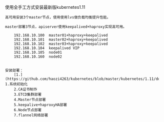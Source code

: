 使用全手工方式安装最新版kubernetes1.11

    高可用安装3个master节点，使用使用lvs做负载均衡提升性能。

    master部署3节点，apiserver使用keepalived+haproxy实现高可用。

        192.168.10.100  master01+haproxy+keepalived
        192.168.10.101  master02+haproxy+keepalived
        192.168.10.102  master03+haproxy+keepalived
        192.168.10.104  keepalived VIP
        192.168.10.105  node01
        192.168.10.160  node02


    安装部署：
        [1.](https://github.com/haozi4263/kubernetes/blob/master/kubernetes/1.11/doc/%E7%B3%BB%E7%BB%9F%E5%88%9D%E5%A7%8B%E5%8C%96.md") 1.系统初始化
        2.CA证书制作
        3.ETCD集群部署
        4.Master节点部署
        5.keepalive+haproxyHA部署
        6.Node节点部署
        7.flannel网络部署
